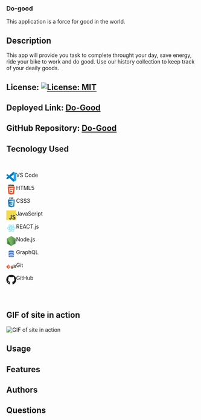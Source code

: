 ### Do-good
This application is a force for good in the world. 

## Description
This app will provide you task to complete throught your day, save energy, ride your bike to work and do good. Use our history collection to keep track of your deaily goods.

## License: <span>[![License: MIT](https://img.shields.io/badge/License-MIT-yellow.svg)](https://opensource.org/licenses/MIT)</span>

## Deployed Link: <span>[Do-Good](https://fast-plateau-87786.herokuapp.com/)</span>

## GitHub Repository: <span>[Do-Good](https://github.com/genrosales11/do-good/projects)</span>

## Tecnology Used
<br>

<img align="left" alt="Visual Studio Code" width="26px" src="https://raw.githubusercontent.com/github/explore/80688e429a7d4ef2fca1e82350fe8e3517d3494d/topics/visual-studio-code/visual-studio-code.png"/><span>VS Code</span><br><br>
<img align="left" alt="HTML5" width="26px" src="https://raw.githubusercontent.com/github/explore/80688e429a7d4ef2fca1e82350fe8e3517d3494d/topics/html/html.png" /><span>HTML5</span><br><br>
<img align="left" alt="CSS3" width="26px" src="https://raw.githubusercontent.com/github/explore/80688e429a7d4ef2fca1e82350fe8e3517d3494d/topics/css/css.png" /><span>CSS3</span><br><br>
<img align="left" alt="JavaScript" width="26px" src="https://raw.githubusercontent.com/github/explore/80688e429a7d4ef2fca1e82350fe8e3517d3494d/topics/javascript/javascript.png" /><span>JavaScript</span><br><br>
<img align="left" alt="React" width="26px" src="https://raw.githubusercontent.com/github/explore/80688e429a7d4ef2fca1e82350fe8e3517d3494d/topics/react/react.png" /><span>REACT.js</span><br><br>
<img align="left" alt="Node.js" width="26px" src="https://raw.githubusercontent.com/github/explore/80688e429a7d4ef2fca1e82350fe8e3517d3494d/topics/nodejs/nodejs.png" /><span>Node.js</span><br><br>
<img align="left" alt="SQL" width="26px" src="https://raw.githubusercontent.com/github/explore/80688e429a7d4ef2fca1e82350fe8e3517d3494d/topics/sql/sql.png" /><span>GraphQL</span><br><br>
<img align="left" alt="Git" width="26px" src="https://raw.githubusercontent.com/github/explore/80688e429a7d4ef2fca1e82350fe8e3517d3494d/topics/git/git.png" /><span>Git</span><br><br>
<img align="left" alt="GitHub" width="26px" src="https://raw.githubusercontent.com/github/explore/78df643247d429f6cc873026c0622819ad797942/topics/github/github.png" /><span>GitHub</span><br>

<br>
<br>

## GIF of site in action

![GIF of site in action](https://drive.google.com/file/d/1SP5gTQG4CARd1Nl4gzZ1tjjZVXxyONOC/view)




## Usage 

## Features

## Authors 

## Questions


